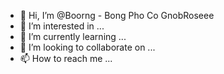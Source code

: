 - 👋 Hi, I’m @Boorng - Bong Pho Co GnobRoseee
- 👀 I’m interested in ...
- 🌱 I’m currently learning ...
- 💞️ I’m looking to collaborate on ...
- 📫 How to reach me ...

<!---
Boorng/Boorng is a ✨ special ✨ repository because its `README.md` (this file) appears on your GitHub profile.
You can click the Preview link to take a look at your changes.
--->
